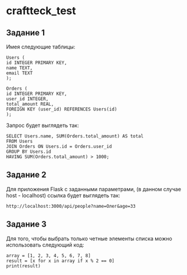 # craftteck_test
## Задание 1

Имея следующие таблицы:
```
Users (
id INTEGER PRIMARY KEY,
name TEXT,
email TEXT
);

Orders (
id INTEGER PRIMARY KEY,
user_id INTEGER,
total_amount REAL,
FOREIGN KEY (user_id) REFERENCES Users(id)
);
```
Запрос будет выглядеть так:
```
SELECT Users.name, SUM(Orders.total_amount) AS total
FROM Users
JOIN Orders ON Users.id = Orders.user_id
GROUP BY Users.id
HAVING SUM(Orders.total_amount) > 1000;
```

## Задание 2
Для приложения Flask с заданными параметрами, (в данном случае host - localhost) ссылка будет выглядеть так:
```
http://localhost:3000/api/people?name=Олег&age=33
```

## Задание 3
Для того, чтобы выбрать только четные элементы списка можно использовать следующий код:
```
array = [1, 2, 3, 4, 5, 6, 7, 8]
result = [x for x in array if x % 2 == 0]
print(result)
```
